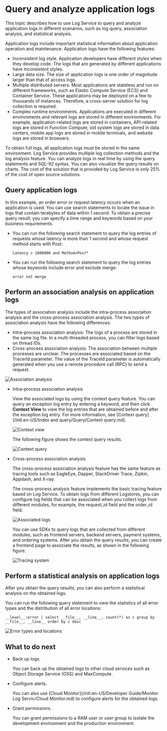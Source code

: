 # Query and analyze application logs

This topic describes how to use Log Service to query and analyze application logs in different scenarios, such as log query, association analysis, and statistical analysis.

Application logs include important statistical information about application operation and maintenance. Application logs have the following features:

-   Inconsistent log style. Application developers have different styles when they develop code. The logs that are generated by different applications have inconsistent styles.
-   Large data size. The size of application logs is one order of magnitude larger than that of access logs.
-   Multiple distributed servers. Most applications are stateless and run on different frameworks, such as Elastic Compute Service \(ECS\) and Container Service. These applications may be deployed on a few to thousands of instances. Therefore, a cross-server solution for log collection is required.
-   Complex runtime environments. Applications are executed in different environments and relevant logs are stored in different environments. For example, application-related logs are stored in containers, API-related logs are stored in Function Compute, old system logs are stored in data centers, mobile app logs are stored in mobile terminals, and website logs are stored in browsers.

To obtain full logs, all application logs must be stored in the same environment. Log Service provides multiple log collection methods and the log analysis feature. You can analyze logs in real time by using the query statements and SQL-92 syntax. You can also visualize the query results on charts. The cost of the solution that is provided by Log Service is only 25% of the cost of open source solutions.

## Query application logs

In this example, an order error or request latency occurs when an application is used. You can use search statements to locate the issue in logs that contain terabytes of data within 1 second. To obtain a precise query result, you can specify a time range and keywords based on your business requirements.

-   You can run the following search statement to query the log entries of requests whose latency is more than 1 second and whose request method starts with Post:

    ```
    Latency > 1000000 and Method=Post*
    ```

-   You can run the following search statement to query the log entries whose keywords include error and exclude merge:

    ```
    error not merge
    ```


## Perform an association analysis on application logs

The types of association analysis include the intra-process association analysis and the cross-process association analysis. The two types of association analysis have the following differences:

-   Intra-process association analysis: The logs of a process are stored in the same log file. In a multi-threaded process, you can filter logs based on thread IDs.
-   Cross-process association analysis: The association between multiple processes are unclear. The processes are associated based on the TracerId parameter. The value of the TraceId parameter is automatically generated when you use a remote procedure call \(RPC\) to send a request.

![Association analysis](https://static-aliyun-doc.oss-cn-hangzhou.aliyuncs.com/assets/img/en-US/8784688951/p32440.png)

-   Intra-process association analysis

    View the associated logs by using the context query feature. You can query an exception log entry by entering a keyword, and then click **Context View** to view the log entries that are obtained before and after the exception log entry. For more information, see [Context query](/intl.en-US/Index and query/Query/Context query.md).

    ![Context view](https://static-aliyun-doc.oss-cn-hangzhou.aliyuncs.com/assets/img/en-US/6779990061/p32441.png)

    The following figure shows the context query results.

    ![Context query](https://static-aliyun-doc.oss-cn-hangzhou.aliyuncs.com/assets/img/en-US/6779990061/p32442.png)

-   Cross-process association analysis

    The cross-process association analysis feature has the same feature as tracing tools such as EagleEye, Dapper, StackDriver Trace, Zipkin, Appdash, and X-ray.

    The cross-process analysis feature implements the basic tracing feature based on Log Service. To obtain logs from different Logstores, you can configure log fields that can be associated when you collect logs from different modules, for example, the request\_id field and the order\_id field.

    ![Associated logs](https://static-aliyun-doc.oss-cn-hangzhou.aliyuncs.com/assets/img/en-US/8784688951/p32443.png)

    You can use SDKs to query logs that are collected from different modules, such as frontend servers, backend servers, payment systems, and ordering systems. After you obtain the query results, you can create a frontend page to associate the results, as shown in the following figure.

    ![Tracing system](https://static-aliyun-doc.oss-cn-hangzhou.aliyuncs.com/assets/img/en-US/1270470061/p32444.png)


## Perform a statistical analysis on application logs

After you obtain the query results, you can also perform a statistical analysis on the obtained logs.

You can run the following query statement to view the statistics of all error types and the distribution of all error locations:

```
__level__:error | select __file__, __line__, count(*) as c group by __file__, __line__ order by c desc
```

![Error types and locations](https://static-aliyun-doc.oss-cn-hangzhou.aliyuncs.com/assets/img/en-US/1270470061/p32446.png)

## What to do next

-   Back up logs.

    You can back up the obtained logs to other cloud services such as Object Storage Service \(OSS\) and MaxCompute.

-   Configure alerts.

    You can also use [Cloud Monitor](/intl.en-US/Developer Guide/Monitor Log Servic/Cloud Monitor.md) to configure alerts for the obtained logs.

-   Grant permissions.

    You can grant permissions to a RAM user or user group to isolate the development environment and the production environment.


